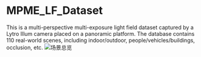 # MPME_LF_Dataset
This is a multi-perspective multi-exposure light field dataset captured by a Lytro Illum camera placed on a panoramic platform. The database contains 110 real-world scenes, including indoor/outdoor, people/vehicles/buildings, occlusion, etc.
![场景总览](https://user-images.githubusercontent.com/75985087/160078046-525998e2-b7c4-4558-9b15-29a9e16a1255.jpg)
